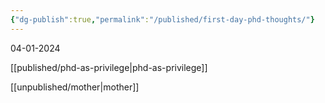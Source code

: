 ```yaml
---
{"dg-publish":true,"permalink":"/published/first-day-phd-thoughts/"}
---
```


04-01-2024

[[published/phd-as-privilege\|phd-as-privilege]]

[[unpublished/mother\|mother]]

